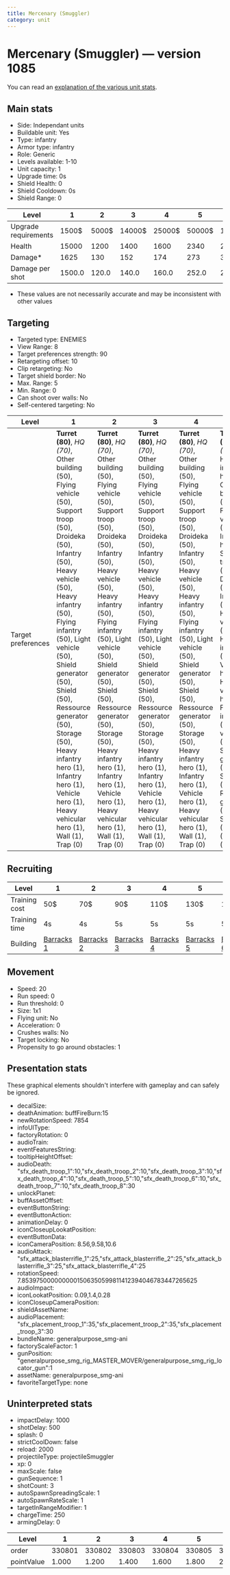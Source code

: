 ```yaml
---
title: Mercenary (Smuggler)
category: unit
---
```


# Mercenary (Smuggler) — version 1085

You can read an [explanation  of the various unit stats](unitexplained.md).

## Main stats

  * Side: Independant units
  * Buildable unit: Yes
  * Type: infantry
  * Armor type: infantry
  * Role: Generic
  * Levels available: 1-10
  * Unit capacity: 1
  * Upgrade time: 0s
  * Shield Health: 0
  * Shield Cooldown: 0s
  * Shield Range: 0

|Level               |1     |2    |3     |4     |5     |6      |7      |8      |9       |10      |
|--------------------|------|-----|------|------|------|-------|-------|-------|--------|--------|
|Upgrade requirements|1500$ |5000$|14000$|25000$|50000$|100000$|200000$|750000$|2000000$|4000000$|
|Health              |15000 |1200 |1400  |1600  |2340  |2600   |2860   |3120   |3380    |3900    |
|Damage*             |1625  |130  |152   |174   |273   |304    |334    |364    |395     |455     |
|Damage per shot     |1500.0|120.0|140.0 |160.0 |252.0 |280.0  |308.0  |336.0  |364.0   |420.0   |

* These values are not necessarily accurate and may be inconsistent with other values

## Targeting

  * Targeted type: ENEMIES
  * View Range: 8
  * Target preferences strength: 90
  * Retargeting offset: 10
  * Clip retargeting: No
  * Target shield border: No
  * Max. Range: 5
  * Min. Range: 0
  * Can shoot over walls: No
  * Self-centered targeting: No

|Level             |1                                                                                                                                                                                                                                                                                                                                                                                                |2                                                                                                                                                                                                                                                                                                                                                                                                |3                                                                                                                                                                                                                                                                                                                                                                                                |4                                                                                                                                                                                                                                                                                                                                                                                                |5                                                                                                                                                                                                                                                                                                                                                                                                    |6                                                                                                                                                                                                                                                                                                                                                                                                    |7                                                                                                                                                                                                                                                                                                                                                                                                    |8                                                                                                                                                                                                                                                                                                                                                                                                    |9                                                                                                                                                                                                                                                                                                                                                                                                    |10                                                                                                                                                                                                                                                                                                                                                                                                   |
|------------------|-------------------------------------------------------------------------------------------------------------------------------------------------------------------------------------------------------------------------------------------------------------------------------------------------------------------------------------------------------------------------------------------------|-------------------------------------------------------------------------------------------------------------------------------------------------------------------------------------------------------------------------------------------------------------------------------------------------------------------------------------------------------------------------------------------------|-------------------------------------------------------------------------------------------------------------------------------------------------------------------------------------------------------------------------------------------------------------------------------------------------------------------------------------------------------------------------------------------------|-------------------------------------------------------------------------------------------------------------------------------------------------------------------------------------------------------------------------------------------------------------------------------------------------------------------------------------------------------------------------------------------------|-----------------------------------------------------------------------------------------------------------------------------------------------------------------------------------------------------------------------------------------------------------------------------------------------------------------------------------------------------------------------------------------------------|-----------------------------------------------------------------------------------------------------------------------------------------------------------------------------------------------------------------------------------------------------------------------------------------------------------------------------------------------------------------------------------------------------|-----------------------------------------------------------------------------------------------------------------------------------------------------------------------------------------------------------------------------------------------------------------------------------------------------------------------------------------------------------------------------------------------------|-----------------------------------------------------------------------------------------------------------------------------------------------------------------------------------------------------------------------------------------------------------------------------------------------------------------------------------------------------------------------------------------------------|-----------------------------------------------------------------------------------------------------------------------------------------------------------------------------------------------------------------------------------------------------------------------------------------------------------------------------------------------------------------------------------------------------|-----------------------------------------------------------------------------------------------------------------------------------------------------------------------------------------------------------------------------------------------------------------------------------------------------------------------------------------------------------------------------------------------------|
|Target preferences|**Turret (80)**, _HQ (70)_, Other building (50), Flying vehicle (50), Support troop (50), Droideka (50), Infantry (50), Heavy vehicle (50), Heavy infantry (50), Flying infantry (50), Light vehicle (50), Shield generator (50), Shield (50), Ressource generator (50), Storage (50), Heavy infantry hero (1), Infantry hero (1), Vehicle hero (1), Heavy vehicular hero (1), Wall (1), Trap (0)|**Turret (80)**, _HQ (70)_, Other building (50), Flying vehicle (50), Support troop (50), Droideka (50), Infantry (50), Heavy vehicle (50), Heavy infantry (50), Flying infantry (50), Light vehicle (50), Shield generator (50), Shield (50), Ressource generator (50), Storage (50), Heavy infantry hero (1), Infantry hero (1), Vehicle hero (1), Heavy vehicular hero (1), Wall (1), Trap (0)|**Turret (80)**, _HQ (70)_, Other building (50), Flying vehicle (50), Support troop (50), Droideka (50), Infantry (50), Heavy vehicle (50), Heavy infantry (50), Flying infantry (50), Light vehicle (50), Shield generator (50), Shield (50), Ressource generator (50), Storage (50), Heavy infantry hero (1), Infantry hero (1), Vehicle hero (1), Heavy vehicular hero (1), Wall (1), Trap (0)|**Turret (80)**, _HQ (70)_, Other building (50), Flying vehicle (50), Support troop (50), Droideka (50), Infantry (50), Heavy vehicle (50), Heavy infantry (50), Flying infantry (50), Light vehicle (50), Shield generator (50), Shield (50), Ressource generator (50), Storage (50), Heavy infantry hero (1), Infantry hero (1), Vehicle hero (1), Heavy vehicular hero (1), Wall (1), Trap (0)|**Turret (80)**, _HQ (70)_, Heavy infantry hero (50), Other building (50), Flying vehicle (50), Infantry hero (50), Support troop (50), Droideka (50), Infantry (50), Heavy vehicle (50), Heavy infantry (50), Vehicle hero (50), Heavy vehicular hero (50), Flying infantry (50), Light vehicle (50), Shield generator (50), Shield (50), Ressource generator (50), Storage (50), Wall (1), Trap (0)|**Turret (80)**, _HQ (70)_, Heavy infantry hero (50), Other building (50), Flying vehicle (50), Infantry hero (50), Support troop (50), Droideka (50), Infantry (50), Heavy vehicle (50), Heavy infantry (50), Vehicle hero (50), Heavy vehicular hero (50), Flying infantry (50), Light vehicle (50), Shield generator (50), Shield (50), Ressource generator (50), Storage (50), Wall (1), Trap (0)|**Turret (80)**, _HQ (70)_, Heavy infantry hero (50), Other building (50), Flying vehicle (50), Infantry hero (50), Support troop (50), Droideka (50), Infantry (50), Heavy vehicle (50), Heavy infantry (50), Vehicle hero (50), Heavy vehicular hero (50), Flying infantry (50), Light vehicle (50), Shield generator (50), Shield (50), Ressource generator (50), Storage (50), Wall (1), Trap (0)|**Turret (80)**, _HQ (70)_, Heavy infantry hero (50), Other building (50), Flying vehicle (50), Infantry hero (50), Support troop (50), Droideka (50), Infantry (50), Heavy vehicle (50), Heavy infantry (50), Vehicle hero (50), Heavy vehicular hero (50), Flying infantry (50), Light vehicle (50), Shield generator (50), Shield (50), Ressource generator (50), Storage (50), Wall (1), Trap (0)|**Turret (80)**, _HQ (70)_, Heavy infantry hero (50), Other building (50), Flying vehicle (50), Infantry hero (50), Support troop (50), Droideka (50), Infantry (50), Heavy vehicle (50), Heavy infantry (50), Vehicle hero (50), Heavy vehicular hero (50), Flying infantry (50), Light vehicle (50), Shield generator (50), Shield (50), Ressource generator (50), Storage (50), Wall (1), Trap (0)|**Turret (80)**, _HQ (70)_, Heavy infantry hero (50), Other building (50), Flying vehicle (50), Infantry hero (50), Support troop (50), Droideka (50), Infantry (50), Heavy vehicle (50), Heavy infantry (50), Vehicle hero (50), Heavy vehicular hero (50), Flying infantry (50), Light vehicle (50), Shield generator (50), Shield (50), Ressource generator (50), Storage (50), Wall (1), Trap (0)|

## Recruiting

|Level        |1                                  |2                                  |3                                  |4                                  |5                                  |6                                  |7                                  |8                                  |9                                  |10                                  |
|-------------|-----------------------------------|-----------------------------------|-----------------------------------|-----------------------------------|-----------------------------------|-----------------------------------|-----------------------------------|-----------------------------------|-----------------------------------|------------------------------------|
|Training cost|50$                                |70$                                |90$                                |110$                               |130$                               |150$                               |170$                               |190$                               |210$                               |230$                                |
|Training time|4s                                 |4s                                 |5s                                 |5s                                 |5s                                 |5s                                 |5s                                 |6s                                 |6s                                 |6s                                  |
|Building     |[Barracks 1](smugglerBarracks.html)|[Barracks 2](smugglerBarracks.html)|[Barracks 3](smugglerBarracks.html)|[Barracks 4](smugglerBarracks.html)|[Barracks 5](smugglerBarracks.html)|[Barracks 6](smugglerBarracks.html)|[Barracks 7](smugglerBarracks.html)|[Barracks 8](smugglerBarracks.html)|[Barracks 9](smugglerBarracks.html)|[Barracks 10](smugglerBarracks.html)|

## Movement

  * Speed: 20
  * Run speed: 0
  * Run threshold: 0
  * Size: 1x1
  * Flying unit: No
  * Acceleration: 0
  * Crushes walls: No
  * Target locking: No
  * Propensity to go around obstacles: 1

## Presentation stats

These graphical elements shouldn't interfere with gameplay and can safely be ignored.

  * decalSize: 
  * deathAnimation: buffFireBurn:15
  * newRotationSpeed: 7854
  * infoUIType: 
  * factoryRotation: 0
  * audioTrain: 
  * eventFeaturesString: 
  * tooltipHeightOffset: 
  * audioDeath: "sfx_death_troop_1":10,"sfx_death_troop_2":10,"sfx_death_troop_3":10,"sfx_death_troop_4":10,"sfx_death_troop_5":10,"sfx_death_troop_6":10,"sfx_death_troop_7":10,"sfx_death_troop_8":30
  * unlockPlanet: 
  * buffAssetOffset: 
  * eventButtonString: 
  * eventButtonAction: 
  * animationDelay: 0
  * iconCloseupLookatPosition: 
  * eventButtonData: 
  * iconCameraPosition: 8.56,9.58,10.6
  * audioAttack: "sfx_attack_blasterrifle_1":25,"sfx_attack_blasterrifle_2":25,"sfx_attack_blasterrifle_3":25,"sfx_attack_blasterrifle_4":25
  * rotationSpeed: 7.8539750000000001506350599811412394046783447265625
  * audioImpact: 
  * iconLookatPosition: 0.09,1.4,0.28
  * iconCloseupCameraPosition: 
  * shieldAssetName: 
  * audioPlacement: "sfx_placement_troop_1":35,"sfx_placement_troop_2":35,"sfx_placement_troop_3":30
  * bundleName: generalpurpose_smg-ani
  * factoryScaleFactor: 1
  * gunPosition: "generalpurpose_smg_rig_MASTER_MOVER/generalpurpose_smg_rig_locator_gun":1
  * assetName: generalpurpose_smg-ani
  * favoriteTargetType: none

## Uninterpreted stats

  * impactDelay: 1000
  * shotDelay: 500
  * splash: 0
  * strictCoolDown: false
  * reload: 2000
  * projectileType: projectileSmuggler
  * xp: 0
  * maxScale: false
  * gunSequence: 1
  * shotCount: 3
  * autoSpawnSpreadingScale: 1
  * autoSpawnRateScale: 1
  * targetInRangeModifier: 1
  * chargeTime: 250
  * armingDelay: 0

|Level     |1     |2     |3     |4     |5     |6     |7     |8     |9     |10    |
|----------|------|------|------|------|------|------|------|------|------|------|
|order     |330801|330802|330803|330804|330805|330806|330807|330808|330809|330810|
|pointValue|1.000 |1.200 |1.400 |1.600 |1.800 |2.000 |2.200 |2.400 |2.600 |3.000 |

